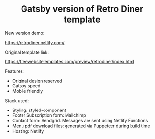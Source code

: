 <h1 align="center">
  Gatsby version of Retro Diner template
</h1>

New version demo:

https://retrodiner.netlify.com/

Original template link:

https://freewebsitetemplates.com/preview/retrodiner/index.html

Features:

- Original design reserved
- Gatsby speed
- Mobile friendly

Stack used:

- Styling: styled-component
- Footer Subscription form: Mailchimp
- Contact form: Sendgrid. Messages are sent using Netlify Functions
- Menu pdf download files: generated via Puppeteer during build time
- Hosting: Netlify

